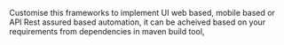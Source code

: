 Customise this frameworks to implement UI web based, mobile based or API Rest assured based automation, it can be acheived based on your requirements from dependencies in maven build tool,
